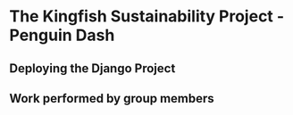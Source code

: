 # The Kingfish Sustainability Project - Penguin Dash

## Deploying the Django Project

## Work performed by group members
